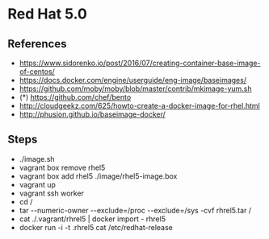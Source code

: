 # Red Hat 5.0

## References

- https://www.sidorenko.io/post/2016/07/creating-container-base-image-of-centos/
- https://docs.docker.com/engine/userguide/eng-image/baseimages/
- https://github.com/moby/moby/blob/master/contrib/mkimage-yum.sh
- (*) https://github.com/chef/bento
- http://cloudgeekz.com/625/howto-create-a-docker-image-for-rhel.html
- http://phusion.github.io/baseimage-docker/


## Steps

- ./image.sh
- vagrant box remove rhel5 
- vagrant box add rhel5 ./image/rhel5-image.box
- vagrant up
- vagrant ssh worker
- cd /
- tar --numeric-owner --exclude=/proc --exclude=/sys -cvf rhrel5.tar /
- cat ./.vagrant/rhrel5 | docker import - rhrel5
- docker run -i -t .rhrel5 cat /etc/redhat-release
